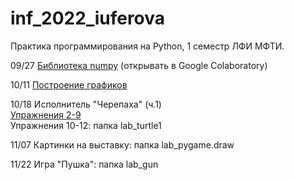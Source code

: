 # inf_2022_iuferova
Практика программирования на Python, 1 семестр ЛФИ МФТИ.

09/27 [Библиотека numpy](https://drive.google.com/file/d/1AymqQz68U0nGdeGsHkNPVZo42QGrak7J/view?usp=sharing) (открывать в Google Colaboratory)

10/11 [Построение графиков](https://colab.research.google.com/drive/1AV7PGMntxTp5mbWihtXoAm7LbAeR8aAk?usp=sharing "Выполненное задание")

10/18 Исполнитель "Черепаха" (ч.1)  
[Упражнения 2-9](https://colab.research.google.com/drive/1kuah2fBGOwFmedMv-HYcN74fICfQxH1b?usp=sharing)  
Упражнения 10-12: папка lab_turtle1

11/07 Картинки на выставку: папка lab_pygame.draw

11/22 Игра "Пушка": папка lab_gun
